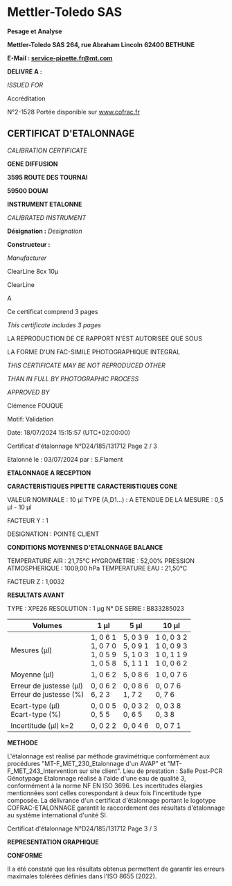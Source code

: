 # **Mettler-Toledo SAS**

**Pesage et Analyse**

**Mettler-Toledo SAS**
**264, rue Abraham Lincoln**
**62400 BETHUNE**

**E-Mail : service-pipette.fr@mt.com**


**DELIVRE A :**

_ISSUED FOR_


Accréditation

N°2-1528
Portée disponible
sur www.cofrac.fr
## **CERTIFICAT D'ETALONNAGE**

_CALIBRATION CERTIFICATE_

**GENE DIFFUSION**

**3595 ROUTE DES TOURNAI**

**59500 DOUAI**


**INSTRUMENT ETALONNE**

_CALIBRATED INSTRUMENT_


**Désignation :**
_Designation_

**Constructeur :**

_Manufacturer_


ClearLine 8cx 10µ

ClearLine



A



Ce certificat comprend 3 pages

_This certificate includes 3 pages_

LA REPRODUCTION DE CE RAPPORT N'EST AUTORISEE QUE SOUS

LA FORME D'UN FAC-SIMILE PHOTOGRAPHIQUE INTEGRAL

_THIS CERTIFICATE MAY BE NOT REPRODUCED OTHER_

_THAN IN FULL BY PHOTOGRAPHIC PROCESS_


_APPROVED BY_

Clémence FOUQUE

Motif: Validation

Date: 18/07/2024 15:15:57 (UTC+02:00:00)

Certificat d'étalonnage N°D24/185/131712  Page 2 / 3

Etalonné le : 03/07/2024 par : S.Flament

**ETALONNAGE A RECEPTION**

**CARACTERISTIQUES PIPETTE** **CARACTERISTIQUES CONE**


VALEUR NOMINALE : 10 µl
TYPE (A,D1...) : A
ETENDUE DE LA MESURE : 0,5 µl - 10 µl

FACTEUR Y : 1


DESIGNATION : POINTE CLIENT


**CONDITIONS MOYENNES D'ETALONNAGE** **BALANCE**


TEMPERATURE AIR : 21,75°C
HYGROMETRIE : 52,00%
PRESSION ATMOSPHERIQUE : 1009,00 hPa
TEMPERATURE EAU : 21,50°C

FACTEUR Z : 1,0032

**RESULTATS AVANT**


TYPE : XPE26
RESOLUTION : 1 µg
N° DE SERIE : B833285023










|Volumes|1 µl|5 µl|10 µl|
|---|---|---|---|
|Mesures (µl)|1, 0 6 1<br>1, 0 7 0<br>1, 0 5 9<br>1, 0 5 8|5, 0 3 9<br>5, 0 9 1<br>5, 1 0 3<br>5, 1 1 1|1 0, 0 3 2<br>1 0, 0 9 3<br>1 0, 1 1 9<br>1 0, 0 6 2|
|Moyenne (µl)|1, 0 6 2|5, 0 8 6|1 0, 0 7 6|
|Erreur de justesse (µl)<br>Erreur de justesse (%)|0, 0 6 2<br>6, 2 3|0, 0 8 6<br>1, 7 2|0, 0 7 6<br>0, 7 6|
|Ecart-type (µl)<br>Ecart-type (%)|0, 0 0 5<br>0, 5 5|0, 0 3 2<br>0, 6 5|0, 0 3 8<br>0, 3 8|
|Incertitude (µl) k=2|0, 0 2 2|0, 0 4 6|0, 0 7 1|


**METHODE**

L'étalonnage est réalisé par méthode gravimétrique conformément aux procédures "MT-F_MET_230_Etalonnage d'un AVAP" et
"MT-F_MET_243_Intervention sur site client".
Lieu de prestation : Salle Post-PCR Génotypage
Etalonnage réalisé à l'aide d'une eau de qualité 3, conformément à la norme NF EN ISO 3696.
Les incertitudes élargies mentionnées sont celles corespondant à deux fois l'incertitude type composée.
La délivrance d'un certificat d'étalonnage portant le logotype COFRAC-ETALONNAGE garantit le raccordement des résultats d'étalonnage au système
international d'unité SI.

Certificat d'étalonnage N°D24/185/131712  Page 3 / 3

**REPRESENTATION GRAPHIQUE**

**CONFORME**

Il a été constaté que les résultats obtenus permettent de garantir les erreurs maximales tolérées définies dans l'ISO 8655 (2022).

